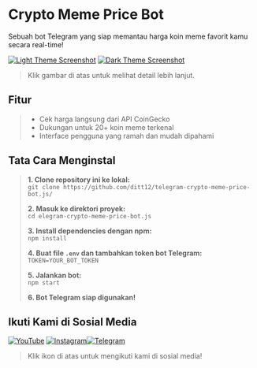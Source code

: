 # Crypto Meme Price Bot

Sebuah bot Telegram yang siap memantau harga koin meme favorit kamu secara real-time!

[![Light Theme Screenshot](https://i.ibb.co/vzFBCKV/Screenshot-20241017-190715.jpg)](https://example.com/link1)
[![Dark Theme Screenshot](https://i.ibb.co/cbJWMfx/Screenshot-20241017-190701.jpg)](https://example.com/link2)

> Klik gambar di atas untuk melihat detail lebih lanjut.

## Fitur

> - Cek harga langsung dari API CoinGecko  
> - Dukungan untuk 20+ koin meme terkenal  
> - Interface pengguna yang ramah dan mudah dipahami

## Tata Cara Menginstal

> **1. Clone repository ini ke lokal:**  
> `git clone https://github.com/ditt12/telegram-crypto-meme-price-bot.js/`
>
> **2. Masuk ke direktori proyek:**  
> `cd elegram-crypto-meme-price-bot.js`
>
> **3. Install dependencies dengan npm:**  
> `npm install`
>
> **4. Buat file `.env` dan tambahkan token bot Telegram:**  
> `TOKEN=YOUR_BOT_TOKEN`
>
> **5. Jalankan bot:**  
> `npm start`
>
> **6. Bot Telegram siap digunakan!**
## Ikuti Kami di Sosial Media

[![YouTube](https://i.ibb.co/5jJ4V8N.youtube.png)]([https://www.youtube.com/raditreall](https://www.youtube.com/@raditreall)) [![Instagram](https://i.ibb.co/5jJ4V8N/instagram-icon.png)](https://www.instagram.com/asyrfwrld999)[![Telegram](https://i.ibb.co/5jJ4V8N/telegram-icon.png)](https://t.me/https://t.me/+fa4Y4bucGtRiNDQ9)


> Klik ikon di atas untuk mengikuti kami di sosial media!
